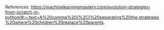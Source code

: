 References:
https://machinelearningmastery.com/evolution-strategies-from-scratch-in-python/#:~:text=A%20comma%20(%2C)%20separating%20the,strategies%20where%20children%20replace%20parents.